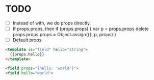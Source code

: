 # TODO

- [ ] Instead of with, we do props directly.
- [ ] If props.props, then
  if (props.props) {
    var p = props.props
    delete props.props
    props = Object.assign({}, p, props)
  }
- [ ] Default props

```html
<template is="field" hello="string">
  {{props.hello}}
</template>

<field props="{hello: 'world'}">
<field hello="world">
```